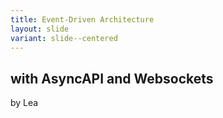```yaml
---
title: Event-Driven Architecture
layout: slide
variant: slide--centered
---
```


## with AsyncAPI and Websockets

by Lea

